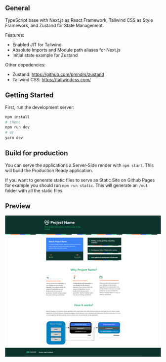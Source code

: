 ## General

TypeScript base with Next.js as React Framework, Tailwind CSS as Style Framework, and Zustand for State Management.

Features:

- Enabled JIT for Tailwind
- Absolute Imports and Module path aliases for Next.js
- Initial state example for Zustand

Other depedencies:

- Zustand: https://github.com/pmndrs/zustand
- Tailwind CSS: https://tailwindcss.com/

## Getting Started

First, run the development server:

```bash
npm install
# then:
npm run dev
# or
yarn dev
```

## Build for production

You can serve the applications a Server-Side render with `npm start`. This will build the Production Ready application.

If you want to generate static files to serve as Static Site on Github Pages for example you should run `npm run static`. This will generate an `/out` folder with all the static files.

## Preview

<img style="float: right;" src="./preview.png">
